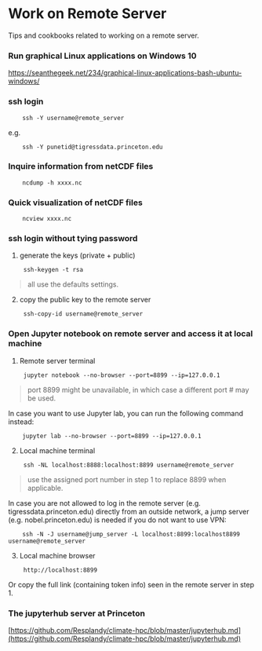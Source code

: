 # Work on Remote Server
Tips and cookbooks related to working on a remote server.

### Run graphical Linux applications on Windows 10
https://seanthegeek.net/234/graphical-linux-applications-bash-ubuntu-windows/

### ssh login

        ssh -Y username@remote_server
       
e.g. 
        
        ssh -Y punetid@tigressdata.princeton.edu

### Inquire information from netCDF files

        ncdump -h xxxx.nc

### Quick visualization of netCDF files

        ncview xxxx.nc


### ssh login without tying password
1. generate the keys (private + public)

        ssh-keygen -t rsa
> all use the defaults settings.

2. copy the  public key to the remote server

        ssh-copy-id username@remote_server

### Open Jupyter notebook on remote server and access it at local machine
1. Remote server terminal

        jupyter notebook --no-browser --port=8899 --ip=127.0.0.1
> port 8899 might be unavailable, in which case a different port # may be used.

In case you want to use Jupyter lab, you can run the following command instead:

        jupyter lab --no-browser --port=8899 --ip=127.0.0.1


2. Local machine terminal

        ssh -NL localhost:8888:localhost:8899 username@remote_server
> use the assigned port number in step 1 to replace 8899 when applicable.

In case you are not allowed to log in the remote server (e.g. tigressdata.princeton.edu) directly from an outside network, a jump server (e.g. nobel.princeton.edu) is needed if you do not want to use VPN:

        ssh -N -J username@jump_server -L localhost:8899:localhost8899 username@remote_server

3. Local machine browser

        http://localhost:8899
  
Or copy the full link (containing token info) seen in the remote server in step 1.

### The jupyterhub server at Princeton
[https://github.com/Resplandy/climate-hpc/blob/master/jupyterhub.md](https://github.com/Resplandy/climate-hpc/blob/master/jupyterhub.md)
